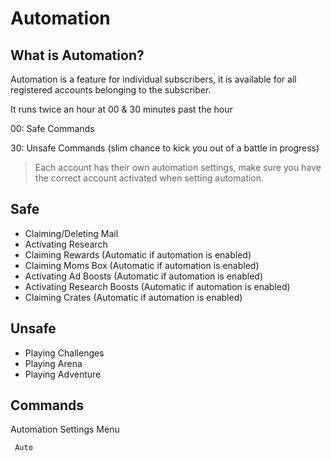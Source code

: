 # Automation

## What is Automation?
Automation is a feature for individual subscribers, it is available for all registered accounts belonging to the subscriber.

It runs twice an hour at 00 & 30 minutes past the hour

00: Safe Commands

30: Unsafe Commands (slim chance to kick you out of a battle in progress)

> Each account has their own automation settings, make sure you have the correct account activated when setting automation.

## Safe
- Claiming/Deleting Mail
- Activating Research
- Claiming Rewards (Automatic if automation is enabled)
- Claiming Moms Box (Automatic if automation is enabled)
- Activating Ad Boosts (Automatic if automation is enabled)
- Activating Research Boosts (Automatic if automation is enabled)
- Claiming Crates (Automatic if automation is enabled)
  

## Unsafe
- Playing Challenges
- Playing Arena
- Playing Adventure

## Commands
Automation Settings Menu

```
 Auto
```
  

